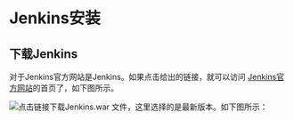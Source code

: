 # Jenkins安装

## 下载Jenkins

对于Jenkins官方网站是Jenkins。如果点击给出的链接，就可以访问 [Jenkins官方网站](https://jenkins-ci.org/)的首页了，如下图所示。

![](file:///C:\Users\tony\AppData\Roaming\Tencent\Users\596807862\QQ\WinTemp\RichOle\9$%29$34JEHINBBZ@_GE7`_ZB.png)点击链接下载Jenkins.war 文件，这里选择的是最新版本。如下图所示：


